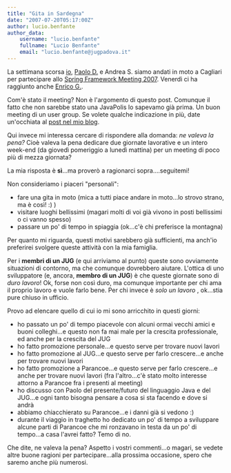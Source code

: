 ```yaml
---
title: "Gita in Sardegna"
date: "2007-07-20T05:17:00Z"
author: lucio.benfante
author_data:
    username: "lucio.benfante"
    fullname: "Lucio Benfante"
    email: "lucio.benfante@jugpadova.it"
---
```

La settimana scorsa [io](http://www.benfante.com), [Paolo D.](http://paolodona.blogspot.com) e Andrea S. siamo andati in moto a Cagliari per partecipare allo [Spring Framework Meeting 2007](http://www.jugsardegna.org/vqwiki/jsp/Wiki?14Luglio2007). Venerdì ci ha raggiunto anche [Enrico G.](http://enricogi.blogspot.com/).

Com'è stato il meeting? Non è l'argomento di questo post. Comunque il fatto che non sarebbe stato una JavaPolis lo sapevamo già prima. Un buon meeting di un user group. Se volete qualche indicazione in più, date un'occhiata al [post nel mio blog](http://benfante.blogspot.com/2007/07/spring-meeting-2007.html).

Qui invece mi interessa cercare di rispondere alla domanda: _ne valeva la pena?_ Cioè valeva la pena dedicare due giornate lavorative e un intero week-end (da giovedì pomeriggio a lunedì mattina) per un meeting di poco più di mezza giornata?

La mia risposta è <b>sì</b>...ma proverò a ragionarci sopra....seguitemi!

Non consideriamo i piaceri "personali":

* fare una gita in moto (mica a tutti piace andare in moto...lo strovo strano, ma è così! :) )
* visitare luoghi bellissimi (magari molti di voi già vivono in posti bellissimi o ci vanno spesso)
* passare un po' di tempo in spiaggia (ok...c'è chi preferisce la montagna)

Per quanto mi riguarda, questi motivi sarebbero già sufficienti, ma anch'io preferirei svolgere queste attività con la mia famiglia.

Per i <b>membri di un JUG</b> (e qui arriviamo al punto) queste sono ovviamente situazioni di contorno, ma che comunque dovrebbero aiutare. L'ottica di uno sviluppatore (e, ancora, <b>membro di un JUG</b>) è che queste giornate sono di _duro lavoro_! Ok, forse non così duro, ma comunque importante per chi ama il proprio lavoro e vuole farlo bene. Per chi invece è _solo un lavoro_ , ok...stia pure chiuso in ufficio.

Provo ad elencare quello di cui io mi sono arricchito in questi giorni:

* ho passato un po' di tempo piacevole con alcuni ormai vecchi amici e buoni colleghi...e questo non fa mai male per la crescita professionale, ed anche per la crescita del JUG
* ho fatto promozione personale...e questo serve per trovare nuovi lavori
* ho fatto promozione al JUG...e questo serve per farlo crescere...e anche per trovare nuovi lavori
* ho fatto promozione a Parancoe...e questo serve per farlo crescere...e anche per trovare nuovi lavori (fra l'altro...c'è stato molto interesse attorno a Parancoe fra i presenti al meeting)
* ho discusso con Paolo del presente/futuro del linguaggio Java e del JUG...e ogni tanto bisogna pensare a cosa si sta facendo e dove si andrà
* abbiamo chiacchierato su Parancoe...e i danni già si vedono :)
* durante il viaggio in traghetto ho dedicato un po' di tempo a sviluppare alcune parti di Parancoe che mi ronzavano in testa da un po' di tempo...a casa l'avrei fatto? Temo di no.

Che dite, ne valeva la pena? Aspetto i vostri commenti...o magari, se vedete altre buone ragioni per partecipare...alla prossima occasione, spero che saremo anche più numerosi. 

